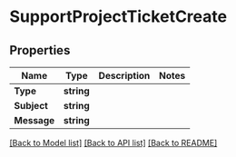 # SupportProjectTicketCreate

## Properties

Name | Type | Description | Notes
------------ | ------------- | ------------- | -------------
**Type** | **string** |  | 
**Subject** | **string** |  | 
**Message** | **string** |  | 

[[Back to Model list]](../README.md#documentation-for-models) [[Back to API list]](../README.md#documentation-for-api-endpoints) [[Back to README]](../README.md)


